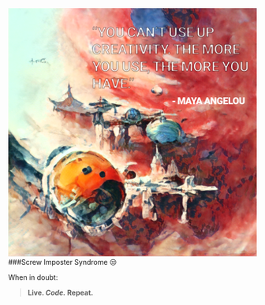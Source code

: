 <img src="/demo/image.png" width="700">
###Screw Imposter Syndrome 😒 

When in doubt:
> **Live. _Code._ Repeat.**
